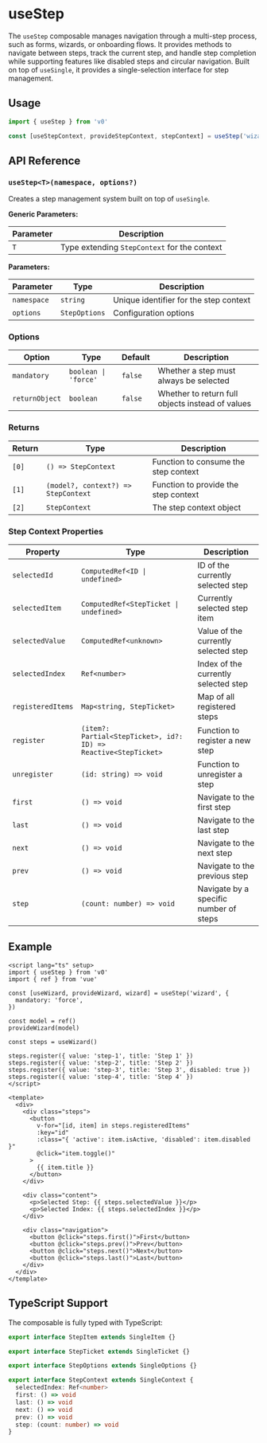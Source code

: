 # useStep

The `useStep` composable manages navigation through a multi-step process, such as forms, wizards, or onboarding flows. It provides methods to navigate between steps, track the current step, and handle step completion while supporting features like disabled steps and circular navigation. Built on top of `useSingle`, it provides a single-selection interface for step management.

## Usage

```ts
import { useStep } from 'v0'

const [useStepContext, provideStepContext, stepContext] = useStep('wizard')
```

## API Reference

### `useStep<T>(namespace, options?)`

Creates a step management system built on top of `useSingle`.

**Generic Parameters:**

| Parameter | Description |
|-----------|-------------|
| `T` | Type extending `StepContext` for the context |

**Parameters:**

| Parameter | Type | Description |
|-----------|------|-------------|
| `namespace` | `string` | Unique identifier for the step context |
| `options` | `StepOptions` | Configuration options |

### Options

| Option | Type | Default | Description |
|--------|------|---------|-------------|
| `mandatory` | `boolean \| 'force'` | `false` | Whether a step must always be selected |
| `returnObject` | `boolean` | `false` | Whether to return full objects instead of values |

### Returns

| Return | Type | Description |
|--------|------|-------------|
| `[0]` | `() => StepContext` | Function to consume the step context |
| `[1]` | `(model?, context?) => StepContext` | Function to provide the step context |
| `[2]` | `StepContext` | The step context object |

### Step Context Properties

| Property | Type | Description |
|----------|------|-------------|
| `selectedId` | `ComputedRef<ID \| undefined>` | ID of the currently selected step |
| `selectedItem` | `ComputedRef<StepTicket \| undefined>` | Currently selected step item |
| `selectedValue` | `ComputedRef<unknown>` | Value of the currently selected step |
| `selectedIndex` | `Ref<number>` | Index of the currently selected step |
| `registeredItems` | `Map<string, StepTicket>` | Map of all registered steps |
| `register` | `(item?: Partial<StepTicket>, id?: ID) => Reactive<StepTicket>` | Function to register a new step |
| `unregister` | `(id: string) => void` | Function to unregister a step |
| `first` | `() => void` | Navigate to the first step |
| `last` | `() => void` | Navigate to the last step |
| `next` | `() => void` | Navigate to the next step |
| `prev` | `() => void` | Navigate to the previous step |
| `step` | `(count: number) => void` | Navigate by a specific number of steps |

## Example

```vue
<script lang="ts" setup>
import { useStep } from 'v0'
import { ref } from 'vue'

const [useWizard, provideWizard, wizard] = useStep('wizard', {
  mandatory: 'force',
})

const model = ref()
provideWizard(model)

const steps = useWizard()

steps.register({ value: 'step-1', title: 'Step 1' })
steps.register({ value: 'step-2', title: 'Step 2' })
steps.register({ value: 'step-3', title: 'Step 3', disabled: true })
steps.register({ value: 'step-4', title: 'Step 4' })
</script>

<template>
  <div>
    <div class="steps">
      <button
        v-for="[id, item] in steps.registeredItems"
        :key="id"
        :class="{ 'active': item.isActive, 'disabled': item.disabled }"
        @click="item.toggle()"
      >
        {{ item.title }}
      </button>
    </div>

    <div class="content">
      <p>Selected Step: {{ steps.selectedValue }}</p>
      <p>Selected Index: {{ steps.selectedIndex }}</p>
    </div>

    <div class="navigation">
      <button @click="steps.first()">First</button>
      <button @click="steps.prev()">Prev</button>
      <button @click="steps.next()">Next</button>
      <button @click="steps.last()">Last</button>
    </div>
  </div>
</template>
```

## TypeScript Support

The composable is fully typed with TypeScript:

```ts
export interface StepItem extends SingleItem {}

export interface StepTicket extends SingleTicket {}

export interface StepOptions extends SingleOptions {}

export interface StepContext extends SingleContext {
  selectedIndex: Ref<number>
  first: () => void
  last: () => void
  next: () => void
  prev: () => void
  step: (count: number) => void
}
```
